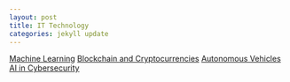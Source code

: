 ```yaml
---
layout: post
title: IT Technology
categories: jekyll update
---
```


[Machine Learning][machine_learning_page]
[Blockchain and Cryptocurrencies][Blockchain_and_cryptocurrencies_page]
[Autonomous Vehicles][Autonomous_vehicles_page]
[AI in Cybersecurity][Cybersecurity_page]




[machine_learning_page]: /TerryTopGroupAssignment2/machine_learning
[Blockchain_and_cryptocurrencies_page]: /TerryTopGroupAssignment2/Blockchain_and_cryptocurrencies
[Autonomous_vehicles_page]: /TerryTopGroupAssignment2/Autonomous_vehicles
[Cybersecurity_page]: /TerryTopGroupAssignment2/Cybersecurity
